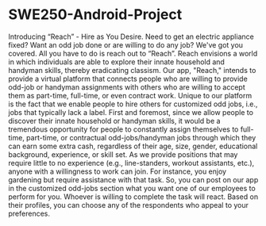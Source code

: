 # SWE250-Android-Project

Introducing “Reach” - Hire as You Desire. Need to get an electric appliance fixed? Want an odd job done or are willing to do any job? We've got you covered. All you have to do is reach out to “Reach”. Reach envisions a world in which individuals are able to explore their innate household and handyman skills, thereby eradicating classism. Our app, "Reach," intends to provide a virtual platform that connects people who are willing to provide odd-job or handyman assignments with others who are willing to accept them as part-time, full-time, or even contract work. Unique to our platform is the fact that we enable people to hire others for customized odd jobs, i.e., jobs that typically lack a label. First and foremost, since we allow people to discover their innate household or handyman skills, it would be a tremendous opportunity for people to constantly assign themselves to full-time, part-time, or contractual odd-jobs/handyman jobs through which they can earn some extra cash, regardless of their age, size, gender, educational background, experience, or skill set. As we provide positions that may require little to no experience (e.g., line-standers, workout assistants, etc.), anyone with a willingness to work can join. For instance, you enjoy gardening but require assistance with that task. So, you can post on our app in the customized odd-jobs section what you want one of our employees to perform for you. Whoever is willing to complete the task will react. Based on their profiles, you can choose any of the respondents who appeal to your preferences. 
